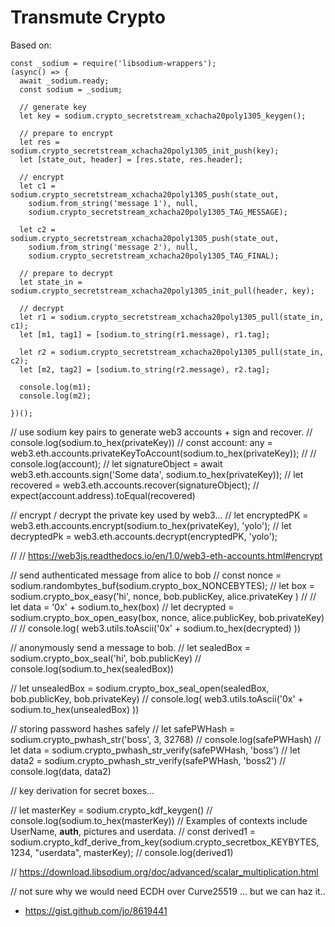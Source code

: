 # Transmute Crypto

Based on:

```
const _sodium = require('libsodium-wrappers');
(async() => {
  await _sodium.ready;
  const sodium = _sodium;
 
  // generate key
  let key = sodium.crypto_secretstream_xchacha20poly1305_keygen();
 
  // prepare to encrypt
  let res = sodium.crypto_secretstream_xchacha20poly1305_init_push(key);
  let [state_out, header] = [res.state, res.header];

  // encrypt
  let c1 = sodium.crypto_secretstream_xchacha20poly1305_push(state_out,
    sodium.from_string('message 1'), null,
    sodium.crypto_secretstream_xchacha20poly1305_TAG_MESSAGE);
    
  let c2 = sodium.crypto_secretstream_xchacha20poly1305_push(state_out,
    sodium.from_string('message 2'), null,
    sodium.crypto_secretstream_xchacha20poly1305_TAG_FINAL);
 
  // prepare to decrypt
  let state_in = sodium.crypto_secretstream_xchacha20poly1305_init_pull(header, key);

  // decrypt
  let r1 = sodium.crypto_secretstream_xchacha20poly1305_pull(state_in, c1);
  let [m1, tag1] = [sodium.to_string(r1.message), r1.tag];

  let r2 = sodium.crypto_secretstream_xchacha20poly1305_pull(state_in, c2);
  let [m2, tag2] = [sodium.to_string(r2.message), r2.tag];
 
  console.log(m1);
  console.log(m2);

})();
```


// use sodium key pairs to generate web3 accounts + sign and recover.
// console.log(sodium.to_hex(privateKey))
// const account: any = web3.eth.accounts.privateKeyToAccount(sodium.to_hex(privateKey));
// // console.log(account);
// let signatureObject = await web3.eth.accounts.sign('Some data', sodium.to_hex(privateKey));
// let recovered = web3.eth.accounts.recover(signatureObject);
// expect(account.address).toEqual(recovered)

// encrypt / decrypt the private key used by web3...
// let encryptedPK = web3.eth.accounts.encrypt(sodium.to_hex(privateKey), 'yolo');
// let decryptedPk = web3.eth.accounts.decrypt(encryptedPK, 'yolo');

// // https://web3js.readthedocs.io/en/1.0/web3-eth-accounts.html#encrypt

// send authenticated message from alice to bob
// const nonce = sodium.randombytes_buf(sodium.crypto_box_NONCEBYTES);
// let box = sodium.crypto_box_easy('hi', nonce, bob.publicKey, alice.privateKey )
// // let data = '0x' + sodium.to_hex(box)
// let decrypted = sodium.crypto_box_open_easy(box, nonce, alice.publicKey, bob.privateKey)
// // console.log( web3.utils.toAscii('0x' + sodium.to_hex(decrypted) ))

// anonymously send a message to bob.
// let sealedBox = sodium.crypto_box_seal('hi', bob.publicKey)
// console.log(sodium.to_hex(sealedBox))

// let unsealedBox = sodium.crypto_box_seal_open(sealedBox, bob.publicKey, bob.privateKey)
// console.log( web3.utils.toAscii('0x' + sodium.to_hex(unsealedBox) ))

// storing password hashes safely
// let safePWHash = sodium.crypto_pwhash_str('boss', 3, 32768)
// console.log(safePWHash)
// let data = sodium.crypto_pwhash_str_verify(safePWHash, 'boss')
// let data2 = sodium.crypto_pwhash_str_verify(safePWHash, 'boss2')
// console.log(data, data2)

// key derivation for secret boxes...

// let masterKey = sodium.crypto_kdf_keygen()
// console.log(sodium.to_hex(masterKey))
// Examples of contexts include UserName, __auth__, pictures and userdata.
// const derived1 = sodium.crypto_kdf_derive_from_key(sodium.crypto_secretbox_KEYBYTES, 1234, "userdata", masterKey);
// console.log(derived1)

// https://download.libsodium.org/doc/advanced/scalar_multiplication.html

// not sure why we would need ECDH over Curve25519 ... but we can haz it..

- https://gist.github.com/jo/8619441
